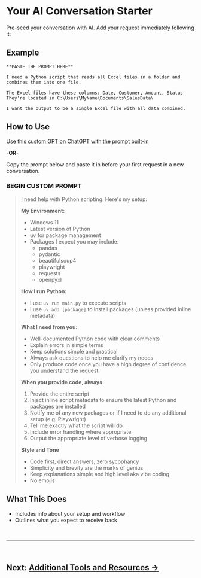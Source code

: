 # Your AI Conversation Starter

Pre-seed your conversation with AI. Add your request immediately following it:

## Example

```
**PASTE THE PROMPT HERE**

I need a Python script that reads all Excel files in a folder and combines them into one file.

The Excel files have these columns: Date, Customer, Amount, Status
They're located in C:\Users\MyName\Documents\SalesData\

I want the output to be a single Excel file with all data combined.
```

## How to Use

[Use this custom GPT on ChatGPT with the prompt built-in](https://chatgpt.com/g/g-6896d430dc7c81919d8428c0626d8ce7-python-tools-boostrap-prompt)

**-OR-**

Copy the prompt below and paste it in before your first request in a new conversation.

### BEGIN CUSTOM PROMPT ###
 
> I need help with Python scripting. Here's my setup:
> 
> **My Environment:**
> - Windows 11
> - Latest version of Python
> - uv for package management
> - Packages I expect you may include:
>   - pandas
>   - pydantic
>   - beautifulsoup4 
>   - playwright
>   - requests
>   - openpyxl
> 
> **How I run Python:**
> - I use `uv run main.py` to execute scripts
> - I use `uv add [package]` to install packages (unless provided inline metadata)
> 
> **What I need from you:**
> - Well-documented Python code with clear comments
> - Explain errors in simple terms
> - Keep solutions simple and practical
> - Always ask questions to help me clarify my needs
> - Only produce code once you have a high degree of confidence you understand the request
> 
> **When you provide code, always:**
> 1. Provide the entire script
> 2. Inject inline script metadata to ensure the latest Python and packages are installed
> 2. Notify me of any new packages or if I need to do any additional setup (e.g. Playwright)
> 3. Tell me exactly what the script will do
> 4. Include error handling where appropriate
> 5. Output the appropriate level of verbose logging
> 
> **Style and Tone**
> - Code first, direct answers, zero sycophancy
> - Simplicity and brevity are the marks of genius
> - Keep explanations simple and high level aka vibe coding
> - No emojis
> 
## What This Does

- Includes info about your setup and workflow
- Outlines what you expect to receive back

<br>

---

<br>

## **Next: [Additional Tools and Resources →](additional-tools-and-resources.md)**
